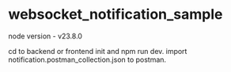 # websocket_notification_sample
node version - v23.8.0

cd to backend or frontend init and npm run dev.
import notification.postman_collection.json to postman. 
